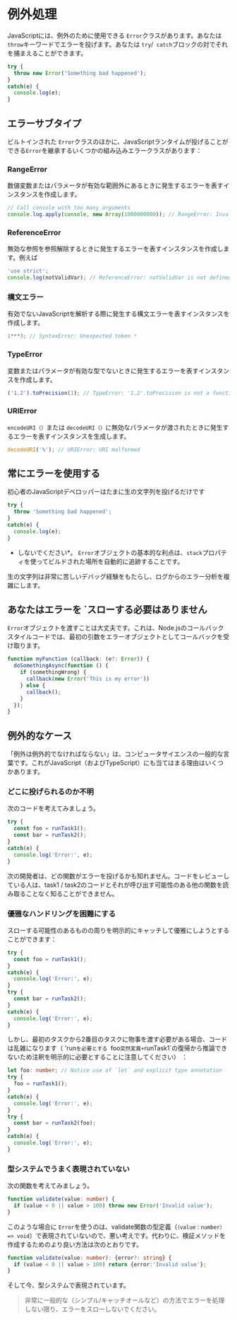 # 例外処理

JavaScriptには、例外のために使用できる `Error`クラスがあります。あなたは `throw`キーワードでエラーを投げます。あなたは `try`/` catch`ブロックの対でそれを捕まえることができます。

```js
try {
  throw new Error('Something bad happened');
}
catch(e) {
  console.log(e);
}
```

## エラーサブタイプ

ビルトインされた `Error`クラスのほかに、JavaScriptランタイムが投げることができる`Error`を継承するいくつかの組み込みエラークラスがあります：

### RangeError

数値変数またはパラメータが有効な範囲外にあるときに発生するエラーを表すインスタンスを作成します。

```js
// Call console with too many arguments
console.log.apply(console, new Array(1000000000)); // RangeError: Invalid array length
```

### ReferenceError

無効な参照を参照解除するときに発生するエラーを表すインスタンスを作成します。例えば

```js
'use strict';
console.log(notValidVar); // ReferenceError: notValidVar is not defined
```

### 構文エラー

有効でないJavaScriptを解析する際に発生する構文エラーを表すインスタンスを作成します。

```js
1***3; // SyntaxError: Unexpected token *
```

### TypeError

変数またはパラメータが有効な型でないときに発生するエラーを表すインスタンスを作成します。

```js
('1.2').toPrecision(1); // TypeError: '1.2'.toPrecision is not a function
```

### URIError

`encodeURI（）`または `decodeURI（）`に無効なパラメータが渡されたときに発生するエラーを表すインスタンスを生成します。

```js
decodeURI('%'); // URIError: URI malformed
```

## 常にエラーを使用する

初心者のJavaScriptデベロッパーはたまに生の文字列を投げるだけです

```js
try {
  throw 'Something bad happened';
}
catch(e) {
  console.log(e);
}
```

* しないでください*。 `Error`オブジェクトの基本的な利点は、`stack`プロパティを使ってビルドされた場所を自動的に追跡することです。

生の文字列は非常に苦しいデバッグ経験をもたらし、ログからのエラー分析を複雑にします。

## あなたはエラーを `スローする必要はありません

`Error`オブジェクトを渡すことは大丈夫です。これは、Node.jsのコールバックスタイルコードでは、最初の引数をエラーオブジェクトとしてコールバックを受け取ります。

```js
function myFunction (callback: (e?: Error)) {
  doSomethingAsync(function () {
    if (somethingWrong) {
      callback(new Error('This is my error'))
    } else {
      callback();
    }
  });
}
```

## 例外的なケース

「例外は例外的でなければならない」は、コンピュータサイエンスの一般的な言葉です。これがJavaScript（およびTypeScript）にも当てはまる理由はいくつかあります。

### どこに投げられるのか不明

次のコードを考えてみましょう。

```js
try {
  const foo = runTask1();
  const bar = runTask2();
}
catch(e) {
  console.log('Error:', e);
}
```

次の開発者は、どの関数がエラーを投げるかも知れません。コードをレビューしている人は、task1 / task2のコードとそれが呼び出す可能性のある他の関数を読み取ることなく知ることができません。

### 優雅なハンドリングを困難にする

スローする可能性のあるものの周りを明示的にキャッチして優雅にしようとすることができます：

```js
try {
  const foo = runTask1();
}
catch(e) {
  console.log('Error:', e);
}
try {
  const bar = runTask2();
}
catch(e) {
  console.log('Error:', e);
}
```

しかし、最初のタスクから2番目のタスクに物事を渡す必要がある場合、コードは乱雑になります（ 'run`を必要とする `foo`突然変異+`runTask1`の復帰から推論できないため注釈を明示的に必要とすることに注意してください） ：

```ts
let foo: number; // Notice use of `let` and explicit type annotation
try {
  foo = runTask1();
}
catch(e) {
  console.log('Error:', e);
}
try {
  const bar = runTask2(foo);
}
catch(e) {
  console.log('Error:', e);
}
```

### 型システムでうまく表現されていない

次の関数を考えてみましょう。

```ts
function validate(value: number) {
  if (value < 0 || value > 100) throw new Error('Invalid value');
}
```

このような場合に `Error`を使うのは、validate関数の型定義（`（value：number）=> void`）で表現されていないので、悪い考えです。代わりに、検証メソッドを作成するためのより良い方法は次のとおりです。

```ts
function validate(value: number): {error?: string} {
  if (value < 0 || value > 100) return {error:'Invalid value'};
}
```

そして今、型システムで表現されています。

> 非常に一般的な（シンプル/キャッチオールなど）の方法でエラーを処理しない限り、エラーをスローしないでください。
